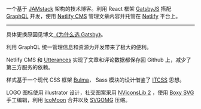 一个基于 [JAMstack](https://jamstack.org/) 架构的技术博客。利用 React 框架 [GatsbyJS](https://gatsbyjs.org) 搭配 [GraphQL](https://graphql.org/) 开发，使用 [Netlify CMS](https://www.netlifycms.org/) 管理文章内容并托管在 [Netlify](https://www.netlify.com/) 平台上。

<hr class="read-more" />

具体更换原因见博文[《为什么选 Gatsby》](https://blog.crimx.com/2019/04/18/%E6%90%AD%E5%BB%BA-gatsby-%E5%8D%9A%E5%AE%A2%E4%B8%80%EF%BC%9A%E4%B8%BA%E4%BB%80%E4%B9%88%E9%80%89-gatsby/)。

利用 GraphQL 统一管理信息和资源为开发带来了极大的便利。

Netlify CMS 和 [Utterances](https://utteranc.es) 实现了文章和评论数据都保存回 Github 上，减少了第三方服务的依赖。

样式基于一个现代 CSS 框架 [Bulma](https://bulma.io/)， Sass 模块的设计借鉴了 [ITCSS](https://itcss.io/) 思想。

LOGO 图标使用 illustrator 设计，社交图案采用 [NViconsLib 2](https://github.com/nullice/NViconsLib_Silhouette) ，使用 [Boxy SVG](https://boxy-svg.com/) 手工编辑，利用 [IcoMoon](https://icomoon.io/) 合并以及 [SVGOMG](https://jakearchibald.github.io/svgomg/) 压缩。
